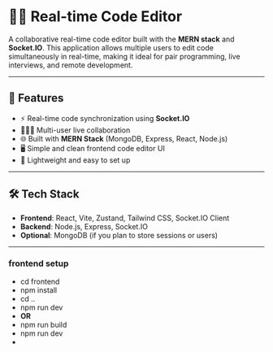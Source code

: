 # 🧑‍💻 Real-time Code Editor

A collaborative real-time code editor built with the **MERN stack** and **Socket.IO**. This application allows multiple users to edit code simultaneously in real-time, making it ideal for pair programming, live interviews, and remote development.

---

## 🚀 Features

- ⚡ Real-time code synchronization using **Socket.IO**
- 🧑‍🤝‍🧑 Multi-user live collaboration
- 🌐 Built with **MERN Stack** (MongoDB, Express, React, Node.js)
- 🖥️ Simple and clean frontend code editor UI
- 🔧 Lightweight and easy to set up

---

## 🛠️ Tech Stack

- **Frontend**: React, Vite, Zustand, Tailwind CSS, Socket.IO Client
- **Backend**: Node.js, Express, Socket.IO
- **Optional**: MongoDB (if you plan to store sessions or users)

---

### frontend setup
- cd frontend
- npm install
- cd ..
- npm run dev
- **OR**
- npm run build
- npm run dev
- 



